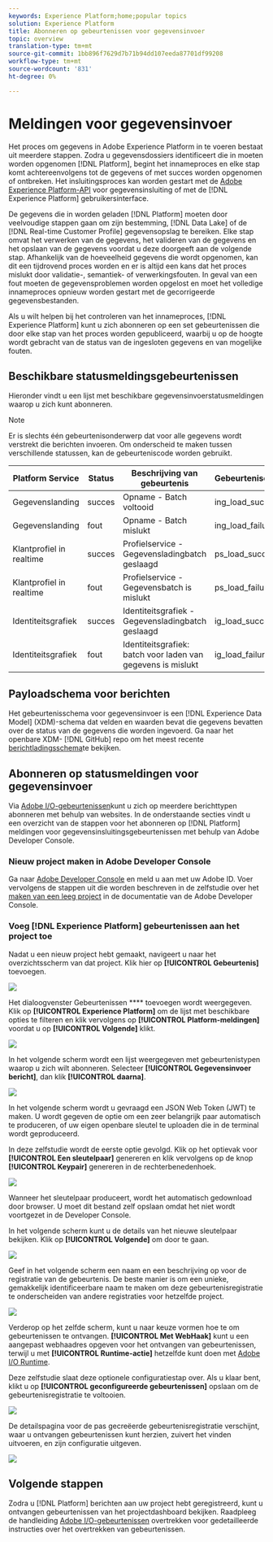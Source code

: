 ```yaml
---
keywords: Experience Platform;home;popular topics
solution: Experience Platform
title: Abonneren op gebeurtenissen voor gegevensinvoer
topic: overview
translation-type: tm+mt
source-git-commit: 1bb896f7629d7b71b94dd107eeda87701df99208
workflow-type: tm+mt
source-wordcount: '831'
ht-degree: 0%

---
```



# Meldingen voor gegevensinvoer

Het proces om gegevens in Adobe Experience Platform in te voeren bestaat uit meerdere stappen. Zodra u gegevensdossiers identificeert die in moeten worden opgenomen [!DNL Platform], begint het innameproces en elke stap komt achtereenvolgens tot de gegevens of met succes worden opgenomen of ontbreken. Het insluitingsproces kan worden gestart met de [Adobe Experience Platform-API](https://www.adobe.io/apis/experienceplatform/home/api-reference.html#!acpdr/swagger-specs/ingest-api.yaml) voor gegevensinsluiting of met de [!DNL Experience Platform] gebruikersinterface.

De gegevens die in worden geladen [!DNL Platform] moeten door veelvoudige stappen gaan om zijn bestemming, [!DNL Data Lake] of de [!DNL Real-time Customer Profile] gegevensopslag te bereiken. Elke stap omvat het verwerken van de gegevens, het valideren van de gegevens en het opslaan van de gegevens voordat u deze doorgeeft aan de volgende stap. Afhankelijk van de hoeveelheid gegevens die wordt opgenomen, kan dit een tijdrovend proces worden en er is altijd een kans dat het proces mislukt door validatie-, semantiek- of verwerkingsfouten. In geval van een fout moeten de gegevensproblemen worden opgelost en moet het volledige innameproces opnieuw worden gestart met de gecorrigeerde gegevensbestanden.

Als u wilt helpen bij het controleren van het innameproces, [!DNL Experience Platform] kunt u zich abonneren op een set gebeurtenissen die door elke stap van het proces worden gepubliceerd, waarbij u op de hoogte wordt gebracht van de status van de ingesloten gegevens en van mogelijke fouten.

## Beschikbare statusmeldingsgebeurtenissen

Hieronder vindt u een lijst met beschikbare gegevensinvoerstatusmeldingen waarop u zich kunt abonneren.

>[!NOTE]
>
>Er is slechts één gebeurtenisonderwerp dat voor alle gegevens wordt verstrekt die berichten invoeren. Om onderscheid te maken tussen verschillende statussen, kan de gebeurteniscode worden gebruikt.

| Platform Service | Status | Beschrijving van gebeurtenis | Gebeurteniscode |
| ---------------- | ------ | ----------------- | ---------- |
| Gegevenslanding | succes | Opname - Batch voltooid | ing_load_success |
| Gegevenslanding | fout | Opname - Batch mislukt | ing_load_failure |
| Klantprofiel in realtime | succes | Profielservice - Gegevensladingbatch geslaagd | ps_load_success |
| Klantprofiel in realtime | fout | Profielservice - Gegevensbatch is mislukt | ps_load_failure |
| Identiteitsgrafiek | succes | Identiteitsgrafiek - Gegevensladingbatch geslaagd | ig_load_success |
| Identiteitsgrafiek | fout | Identiteitsgrafiek: batch voor laden van gegevens is mislukt | ig_load_failure |

## Payloadschema voor berichten

Het gebeurtenisschema voor gegevensinvoer is een [!DNL Experience Data Model] (XDM)-schema dat velden en waarden bevat die gegevens bevatten over de status van de gegevens die worden ingevoerd. Ga naar het openbare XDM- [!DNL GitHub] repo om het meest recente [berichtladingsschema](https://github.com/adobe/xdm/blob/master/schemas/notifications/ingestion.schema.json)te bekijken.

## Abonneren op statusmeldingen voor gegevensinvoer

Via [Adobe I/O-gebeurtenissen](https://www.adobe.io/apis/experienceplatform/events.html)kunt u zich op meerdere berichttypen abonneren met behulp van websites. In de onderstaande secties vindt u een overzicht van de stappen voor het abonneren op [!DNL Platform] meldingen voor gegevensinsluitingsgebeurtenissen met behulp van Adobe Developer Console.

### Nieuw project maken in Adobe Developer Console

Ga naar [Adobe Developer Console](https://www.adobe.com/go/devs_console_ui) en meld u aan met uw Adobe ID. Voer vervolgens de stappen uit die worden beschreven in de zelfstudie over het [maken van een leeg project](https://www.adobe.io/apis/experienceplatform/console/docs.html#!AdobeDocs/adobeio-console/master/projects-empty.md) in de documentatie van de Adobe Developer Console.

### Voeg [!DNL Experience Platform] gebeurtenissen aan het project toe

Nadat u een nieuw project hebt gemaakt, navigeert u naar het overzichtsscherm van dat project. Klik hier op **[!UICONTROL Gebeurtenis]** toevoegen.

![](../images/quality/subscribe-events/add-event-button.png)

Het dialoogvenster Gebeurtenissen **** toevoegen wordt weergegeven. Klik op **[!UICONTROL Experience Platform]** om de lijst met beschikbare opties te filteren en klik vervolgens op **[!UICONTROL Platform-meldingen]** voordat u op **[!UICONTROL Volgende]** klikt.

![](../images/quality/subscribe-events/select-platform-events.png)

In het volgende scherm wordt een lijst weergegeven met gebeurtenistypen waarop u zich wilt abonneren. Selecteer **[!UICONTROL Gegevensinvoer bericht]**, dan klik **[!UICONTROL daarna]**.

![](../images/quality/subscribe-events/choose-event-subscriptions.png)

In het volgende scherm wordt u gevraagd een JSON Web Token (JWT) te maken. U wordt gegeven de optie om een zeer belangrijk paar automatisch te produceren, of uw eigen openbare sleutel te uploaden die in de terminal wordt geproduceerd.

In deze zelfstudie wordt de eerste optie gevolgd. Klik op het optievak voor **[!UICONTROL Een sleutelpaar]** genereren en klik vervolgens op de knop **[!UICONTROL Keypair]** genereren in de rechterbenedenhoek.

![](../images/quality/subscribe-events/generate-keypair.png)

Wanneer het sleutelpaar produceert, wordt het automatisch gedownload door browser. U moet dit bestand zelf opslaan omdat het niet wordt voortgezet in de Developer Console.

In het volgende scherm kunt u de details van het nieuwe sleutelpaar bekijken. Klik op **[!UICONTROL Volgende]** om door te gaan.

![](../images/quality/subscribe-events/keypair-generated.png)

Geef in het volgende scherm een naam en een beschrijving op voor de registratie van de gebeurtenis. De beste manier is om een unieke, gemakkelijk identificeerbare naam te maken om deze gebeurtenisregistratie te onderscheiden van andere registraties voor hetzelfde project.

![](../images/quality/subscribe-events/registration-details.png)

Verderop op het zelfde scherm, kunt u naar keuze vormen hoe te om gebeurtenissen te ontvangen. **[!UICONTROL Met WebHaak]** kunt u een aangepast webhaadres opgeven voor het ontvangen van gebeurtenissen, terwijl u met **[!UICONTROL Runtime-actie]** hetzelfde kunt doen met [Adobe I/O Runtime](https://www.adobe.io/apis/experienceplatform/runtime/docs.html).

Deze zelfstudie slaat deze optionele configuratiestap over. Als u klaar bent, klikt u op **[!UICONTROL geconfigureerde gebeurtenissen]** opslaan om de gebeurtenisregistratie te voltooien.

![](../images/quality/subscribe-events/receive-events.png)

De detailspagina voor de pas gecreëerde gebeurtenisregistratie verschijnt, waar u ontvangen gebeurtenissen kunt herzien, zuivert het vinden uitvoeren, en zijn configuratie uitgeven.

![](../images/quality/subscribe-events/registration-complete.png)

## Volgende stappen

Zodra u [!DNL Platform] berichten aan uw project hebt geregistreerd, kunt u ontvangen gebeurtenissen van het projectdashboard bekijken. Raadpleeg de handleiding [Adobe I/O-gebeurtenissen](https://www.adobe.io/apis/experienceplatform/events/docs.html#!adobedocs/adobeio-events/master/support/tracing.md) overtrekken voor gedetailleerde instructies over het overtrekken van gebeurtenissen.
